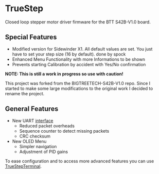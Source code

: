 # TrueStep
Closed loop stepper motor driver firmware for the BTT S42B-V1.0 board.

## Special Features
  - Modified version for Sidewinder X1. All default values are set. You just have to set your step size (16 by default). done by spock
  - Enhanced Menu Functionality with more Informations to be shown
  - Prevents starting Calibration by accident with Yes/No confirmation

**NOTE: This is still a work in progress so use with caution!**

This project was forked from the BIGTREETECH-S42B-V1.0 repo. Since I started to make some large modifications to the original work I decided to rename the project.

## General Features
- New UART [interface](SerialInterface.md) 
  - Reduced packet overheads
  - Sequence counter to detect missing packets
  - CRC checksum
- New OLED Menu
  - Simpler navigation
  - Adjustment of PID gains

To ease configuration and to access more advanced features you can use [TrueStepTerminal](utils/TrueStepTerminal).
